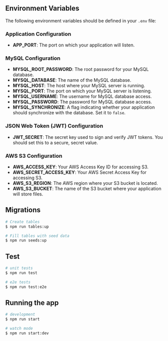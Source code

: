 ## Environment Variables

The following environment variables should be defined in your `.env` file:

### Application Configuration
- **APP_PORT**: The port on which your application will listen.

### MySQL Configuration
- **MYSQL_ROOT_PASSWORD**: The root password for your MySQL database.
- **MYSQL_DATABASE**: The name of the MySQL database.
- **MYSQL_HOST**: The host where your MySQL server is running.
- **MYSQL_PORT**: The port on which your MySQL server is listening.
- **MYSQL_USERNAME**: The username for MySQL database access.
- **MYSQL_PASSWORD**: The password for MySQL database access.
- **MYSQL_SYNCHRONIZE**: A flag indicating whether your application should synchronize with the database. Set it to `false`.

### JSON Web Token (JWT) Configuration
- **JWT_SECRET**: The secret key used to sign and verify JWT tokens. You should set this to a secure, secret value.

### AWS S3 Configuration
- **AWS_ACCESS_KEY**: Your AWS Access Key ID for accessing S3.
- **AWS_SECRET_ACCESS_KEY**: Your AWS Secret Access Key for accessing S3.
- **AWS_S3_REGION**: The AWS region where your S3 bucket is located.
- **AWS_S3_BUCKET**: The name of the S3 bucket where your application will store files.

## Migrations

```bash
# Create tables
$ npm run tables:up

# Fill tables with seed data
$ npm run seeds:up

```

## Test

```bash
# unit tests
$ npm run test

# e2e tests
$ npm run test:e2e

```

## Running the app

```bash
# development
$ npm run start

# watch mode
$ npm run start:dev
```
